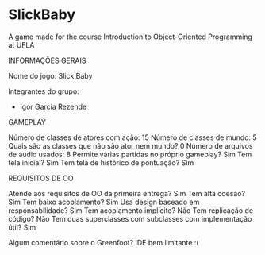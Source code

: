 # SlickBaby
A game made for the course Introduction to Object-Oriented Programming at UFLA

INFORMAÇÕES GERAIS

Nome do jogo: Slick Baby

Integrantes do grupo:
- Igor Garcia Rezende

GAMEPLAY

Número de classes de atores com ação: 15
Número de classes de mundo: 5
Quais são as classes que não são ator nem mundo? 0
Número de arquivos de áudio usados: 8
Permite várias partidas no próprio gameplay? Sim
Tem tela inicial? Sim
Tem tela de histórico de pontuação? Sim

REQUISITOS DE OO

Atende aos requisitos de OO da primeira entrega? Sim
Tem alta coesão? Sim
Tem baixo acoplamento? Sim
Usa design baseado em responsabilidade? Sim
Tem acoplamento implícito? Não
Tem replicação de código? Não
Tem duas superclasses com subclasses com implementação útil? Sim

Algum comentário sobre o Greenfoot? IDE bem limitante :(
